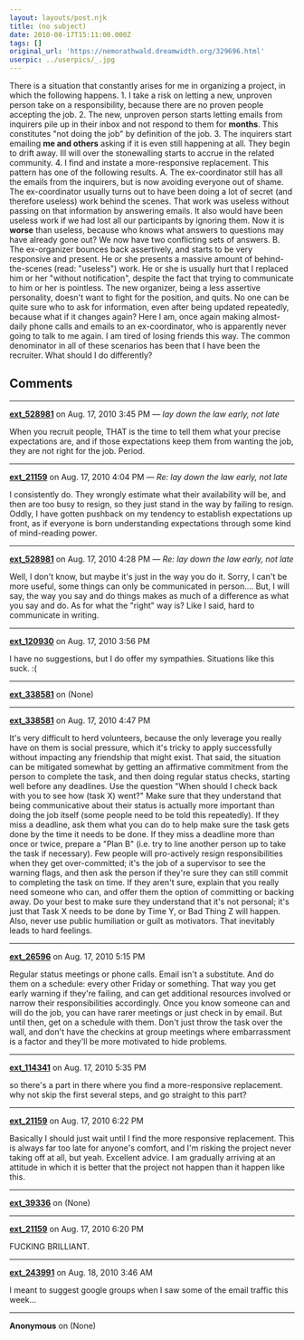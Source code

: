 ```yaml
---
layout: layouts/post.njk
title: (no subject)
date: 2010-08-17T15:11:00.000Z
tags: []
original_url: 'https://nemorathwald.dreamwidth.org/329696.html'
userpic: ../userpics/_.jpg
---
```

There is a situation that constantly arises for me in organizing a project, in which the following happens. 1. I take a risk on letting a new, unproven person take on a responsibility, because there are no proven people accepting the job. 2. The new, unproven person starts letting emails from inquirers pile up in their inbox and not respond to them for **months**. This constitutes "not doing the job" by definition of the job. 3. The inquirers start emailing **me and others** asking if it is even still happening at all. They begin to drift away. Ill will over the stonewalling starts to accrue in the related community. 4. I find and instate a more-responsive replacement. This pattern has one of the following results. A. The ex-coordinator still has all the emails from the inquirers, but is now avoiding everyone out of shame. The ex-coordinator usually turns out to have been doing a lot of secret (and therefore useless) work behind the scenes. That work was useless without passing on that information by answering emails. It also would have been useless work if we had lost all our participants by ignoring them. Now it is **worse** than useless, because who knows what answers to questions may have already gone out? We now have two conflicting sets of answers. B. The ex-organizer bounces back assertively, and starts to be very responsive and present. He or she presents a massive amount of behind-the-scenes (read: "useless") work. He or she is usually hurt that I replaced him or her "without notification", despite the fact that trying to communicate to him or her is pointless. The new organizer, being a less assertive personality, doesn't want to fight for the position, and quits. No one can be quite sure who to ask for information, even after being updated repeatedly, because what if it changes again? Here I am, once again making almost-daily phone calls and emails to an ex-coordinator, who is apparently never going to talk to me again. I am tired of losing friends this way. The common denominator in all of these scenarios has been that I have been the recruiter. What should I do differently?

## Comments

---

**[ext_528981](https://www.dreamwidth.org/users/ext_528981)** on Aug. 17, 2010 3:45 PM — *lay down the law early, not late*

When you recruit people, THAT is the time to tell them what your precise expectations are, and if those expectations keep them from wanting the job, they are not right for the job. Period.

---

**[ext_21159](https://www.dreamwidth.org/users/ext_21159)** on Aug. 17, 2010 4:04 PM — *Re: lay down the law early, not late*

I consistently do. They wrongly estimate what their availability will be, and then are too busy to resign, so they just stand in the way by failing to resign. Oddly, I have gotten pushback on my tendency to establish expectations up front, as if everyone is born understanding expectations through some kind of mind-reading power.

---

**[ext_528981](https://www.dreamwidth.org/users/ext_528981)** on Aug. 17, 2010 4:28 PM — *Re: lay down the law early, not late*

Well, I don't know, but maybe it's just in the way you do it. Sorry, I can't be more useful, some things can only be communicated in person.... But, I will say, the way you say and do things makes as much of a difference as what you say and do. As for what the "right" way is? Like I said, hard to communicate in writing.

---

**[ext_120930](https://www.dreamwidth.org/users/ext_120930)** on Aug. 17, 2010 3:56 PM

I have no suggestions, but I do offer my sympathies. Situations like this suck. :(

---

**[ext_338581](https://www.dreamwidth.org/users/ext_338581)** on (None)



---

**[ext_338581](https://www.dreamwidth.org/users/ext_338581)** on Aug. 17, 2010 4:47 PM

It's very difficult to herd volunteers, because the only leverage you really have on them is social pressure, which it's tricky to apply successfully without impacting any friendship that might exist. That said, the situation can be mitigated somewhat by getting an affirmative commitment from the person to complete the task, and then doing regular status checks, starting well before any deadlines. Use the question "When should I check back with you to see how (task X) went?" Make sure that they understand that being communicative about their status is actually more important than doing the job itself (some people need to be told this repeatedly). If they miss a deadline, ask them what you can do to help make sure the task gets done by the time it needs to be done. If they miss a deadline more than once or twice, prepare a "Plan B" (i.e. try to line another person up to take the task if necessary). Few people will pro-actively resign responsibilities when they get over-committed; it's the job of a supervisor to see the warning flags, and then ask the person if they're sure they can still commit to completing the task on time. If they aren't sure, explain that you really need someone who can, and offer them the option of committing or backing away. Do your best to make sure they understand that it's not personal; it's just that Task X needs to be done by Time Y, or Bad Thing Z will happen. Also, never use public humiliation or guilt as motivators. That inevitably leads to hard feelings.

---

**[ext_26596](https://www.dreamwidth.org/users/ext_26596)** on Aug. 17, 2010 5:15 PM

Regular status meetings or phone calls. Email isn't a substitute. And do them on a schedule: every other Friday or something. That way you get early warning if they're failing, and can get additional resources involved or narrow their responsibilities accordingly. Once you know someone can and will do the job, you can have rarer meetings or just check in by email. But until then, get on a schedule with them. Don't just throw the task over the wall, and don't have the checkins at group meetings where embarrassment is a factor and they'll be more motivated to hide problems.

---

**[ext_114341](https://www.dreamwidth.org/users/ext_114341)** on Aug. 17, 2010 5:35 PM

so there's a part in there where you find a more-responsive replacement. why not skip the first several steps, and go straight to this part?

---

**[ext_21159](https://www.dreamwidth.org/users/ext_21159)** on Aug. 17, 2010 6:22 PM

Basically I should just wait until I find the more responsive replacement. This is always far too late for anyone's comfort, and I'm risking the project never taking off at all, but yeah. Excellent advice. I am gradually arriving at an attitude in which it is better that the project not happen than it happen like this.

---

**[ext_39336](https://www.dreamwidth.org/users/ext_39336)** on (None)



---

**[ext_21159](https://www.dreamwidth.org/users/ext_21159)** on Aug. 17, 2010 6:20 PM

FUCKING BRILLIANT.

---

**[ext_243991](https://www.dreamwidth.org/users/ext_243991)** on Aug. 18, 2010 3:46 AM

I meant to suggest google groups when I saw some of the email traffic this week...

---

**Anonymous** on (None)

